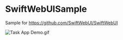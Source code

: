 # SwiftWebUISample
Sample for https://github.com/SwiftWebUI/SwiftWebUI


![Task App Demo.gif](https://qiita-image-store.s3.ap-northeast-1.amazonaws.com/0/69911/01b88927-19dd-6a3e-c9d7-28e3c2adf3e6.gif)
